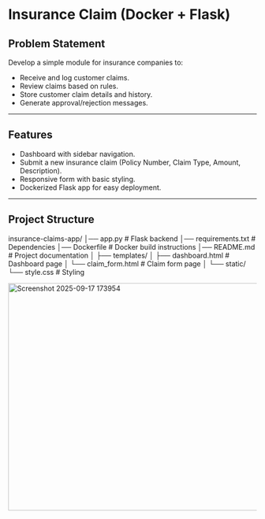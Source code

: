 # Insurance Claim (Docker + Flask)

## Problem Statement
Develop a simple module for insurance companies to:
- Receive and log customer claims.
- Review claims based on rules.
- Store customer claim details and history.
- Generate approval/rejection messages.

---

## Features
- Dashboard with sidebar navigation.
- Submit a new insurance claim (Policy Number, Claim Type, Amount, Description).
- Responsive form with basic styling.
- Dockerized Flask app for easy deployment.

---

## Project Structure
insurance-claims-app/
│── app.py              # Flask backend
│── requirements.txt    # Dependencies
│── Dockerfile          # Docker build instructions
│── README.md           # Project documentation
│
├── templates/
│   ├── dashboard.html  # Dashboard page
│   └── claim_form.html # Claim form page
│
└── static/
    └── style.css       # Styling

<img width="676" height="462" alt="Screenshot 2025-09-17 173954" src="https://github.com/user-attachments/assets/0850e9b3-b6fe-490b-8826-fc17a1b8b979" />
    

